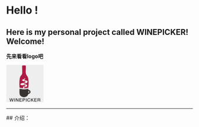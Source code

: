 # Hello ! 
##  Here is my personal project called **WINEPICKER**! Welcome!

__先来看看logo吧__<br/>

<img src="https://github.com/bjtuwanghui/mywinepicker/raw/master/images_introduction/logo.png?raw=true" width="20%" height="20%">
<hr/>
## 介绍：
